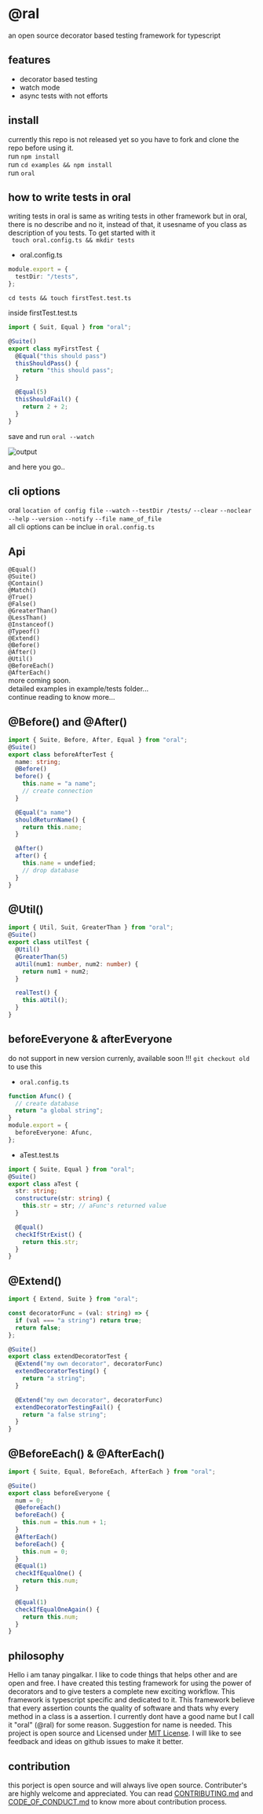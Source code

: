 # @ral

an open source decorator based testing framework for typescript

## features

- decorator based testing
- watch mode
- async tests with not efforts

## install

currently this repo is not released yet so you have to fork and clone the repo before using it. <br>
run `npm install` <br>
run `cd examples && npm install` <br>
run `oral` <br>

## how to write tests in oral

writing tests in oral is same as writing tests in other framework but in oral, there is no describe and no it, instead of that, it usesname of you class as description of you tests. To get started with it <br>
` touch oral.config.ts && mkdir tests`

- oral.config.ts

```typescript
module.export = {
  testDir: "/tests",
};
```

`cd tests && touch firstTest.test.ts`

inside firstTest.test.ts

```typescript
import { Suit, Equal } from "oral";

@Suite()
export class myFirstTest {
  @Equal("this should pass")
  thisShouldPass() {
    return "this should pass";
  }

  @Equal(5)
  thisShouldFail() {
    return 2 + 2;
  }
}
```

save and run
`oral --watch`

![output](https://github.com/tanay-pingalkar/oral/blob/main/output.png)

and here you go..

## cli options

oral `location of config file` `--watch` `--testDir /tests/` `--clear` `--noclear` `--help` `--version` `--notify` `--file name_of_file` <br>
all cli options can be inclue in `oral.config.ts`

## Api

`@Equal()` <br>
`@Suite()` <br>
`@Contain()` <br>
`@Match()` <br>
`@True()` <br>
`@False()` <br>
`@GreaterThan()` <br>
`@LessThan()` <br>
`@Instanceof()` <br>
`@Typeof()` <br>
`@Extend()` <br>
`@Before()` <br>
`@After()` <br>
`@Util()` <br>
`@BeforeEach()` <br>
`@AfterEach()` <br>
more coming soon. <br>
detailed examples in example/tests folder... <br>
continue reading to know more...

## @Before() and @After()

```typescript
import { Suite, Before, After, Equal } from "oral";
@Suite()
export class beforeAfterTest {
  name: string;
  @Before()
  before() {
    this.name = "a name";
    // create connection
  }

  @Equal("a name")
  shouldReturnName() {
    return this.name;
  }

  @After()
  after() {
    this.name = undefied;
    // drop database
  }
}
```

## @Util()

```typescript
import { Util, Suit, GreaterThan } from "oral";
@Suite()
export class utilTest {
  @Util()
  @GreaterThan(5)
  aUtil(num1: number, num2: number) {
    return num1 + num2;
  }

  realTest() {
    this.aUtil();
  }
}
```

## beforeEveryone & afterEveryone

do not support in new version currenly, available soon !!! `git checkout old` to use this

- `oral.config.ts`

```typescript
function Afunc() {
  // create database
  return "a global string";
}
module.export = {
  beforeEveryone: Afunc,
};
```

- aTest.test.ts

```typescript
import { Suite, Equal } from "oral";
@Suite()
export class aTest {
  str: string;
  constructure(str: string) {
    this.str = str; // aFunc's returned value
  }

  @Equal()
  checkIfStrExist() {
    return this.str;
  }
}
```

## @Extend()

```typescript
import { Extend, Suite } from "oral";

const decoratorFunc = (val: string) => {
  if (val === "a string") return true;
  return false;
};

@Suite()
export class extendDecoratorTest {
  @Extend("my own decorator", decoratorFunc)
  extendDecoratorTesting() {
    return "a string";
  }

  @Extend("my own decorator", decoratorFunc)
  extendDecoratorTestingFail() {
    return "a false string";
  }
}
```

## @BeforeEach() & @AfterEach()

```typescript
import { Suite, Equal, BeforeEach, AfterEach } from "oral";

@Suite()
export class beforeEveryone {
  num = 0;
  @BeforeEach()
  beforeEach() {
    this.num = this.num + 1;
  }
  @AfterEach()
  beforeEach() {
    this.num = 0;
  }
  @Equal(1)
  checkIfEqualOne() {
    return this.num;
  }

  @Equal(1)
  checkIfEqualOneAgain() {
    return this.num;
  }
}
```

## philosophy

Hello i am tanay pingalkar. I like to code things that helps other and are open and free. I have created this testing framework for using the power of decorators and to give testers a complete new exciting workflow. This framework is typescript specific and dedicated to it. This framework believe that every assertion counts the quality of software and thats why every method in a class is a assertion. I currently dont have a good name but I call it "oral" (@ral) for some reason. Suggestion for name is needed. This project is open source and Licensed under [MIT License](https://github.com/tanay-pingalkar/oral/blob/main/LICENSE). I will like to see feedback and ideas on github issues to make it better.

## contribution

this porject is open source and will always live open source. Contributer's are highly welcome and appreciated. You can read [CONTRIBUTING.md](https://github.com/tanay-pingalkar/oral/blob/main/CONTRIBUTING.md) and [CODE_OF_CONDUCT.md](https://github.com/tanay-pingalkar/oral/blob/main/CODE_OF_CONDUCT.md)
to know more about contribution process.
